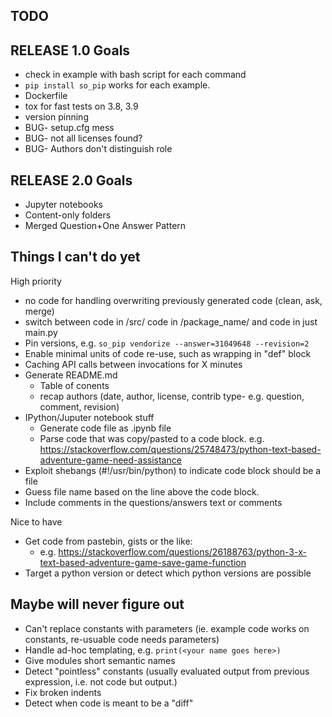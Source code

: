 TODO
----

RELEASE 1.0 Goals
-----------------
- check in example with bash script for each command
- `pip install so_pip` works for each example.
- Dockerfile
- tox for fast tests on 3.8, 3.9
- version pinning
- BUG- setup.cfg mess
- BUG- not all licenses found?
- BUG- Authors don't distinguish role

RELEASE 2.0 Goals
-----------------
- Jupyter notebooks
- Content-only folders
- Merged Question+One Answer Pattern

Things I can't do yet
---------------------
High priority
- no code for handling overwriting previously generated code (clean, ask, merge)
- switch between code in /src/ code in /package_name/ and code in just main.py
- Pin versions, e.g. `so_pip vendorize --answer=31049648 --revision=2`
- Enable minimal units of code re-use, such as wrapping in "def" block
- Caching API calls between invocations for X minutes
- Generate README.md
    - Table of conents
    - recap authors (date, author, license, contrib type- e.g. question, comment, revision)
- IPython/Juputer notebook stuff
   - Generate code file as .ipynb file
   - Parse code that was copy/pasted to a code block.
     e.g. https://stackoverflow.com/questions/25748473/python-text-based-adventure-game-need-assistance
- Exploit shebangs (#!/usr/bin/python) to indicate code block should be a file
- Guess file name based on the line above the code block.
- Include comments in the questions/answers text or comments

Nice to have
- Get code from pastebin, gists or the like:
   - e.g. https://stackoverflow.com/questions/26188763/python-3-x-text-based-adventure-game-save-game-function
- Target a python version or detect which python versions are possible

Maybe will never figure out
------
- Can't replace constants with parameters (ie. example code works on constants, re-usuable code needs parameters)
- Handle ad-hoc templating, e.g. `print(<your name goes here>)`
- Give modules short semantic names
- Detect "pointless" constants (usually evaluated output from previous expression, i.e. not code but output.)
- Fix broken indents
- Detect when code is meant to be a "diff"
